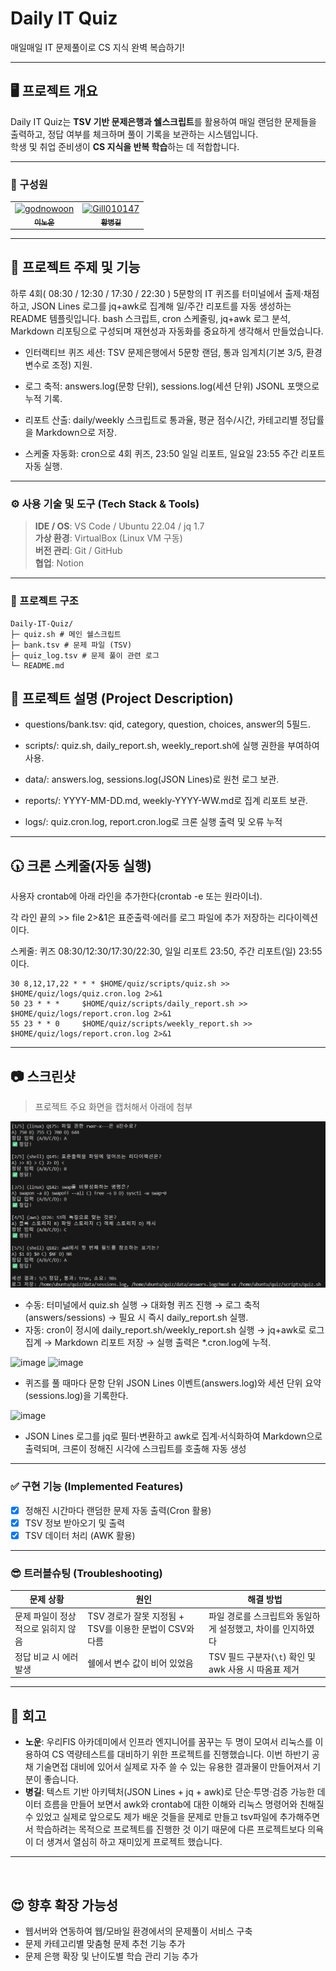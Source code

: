 # Daily IT Quiz
 매일매일 IT 문제풀이로 CS 지식 완벽 복습하기!

---

## 🖥️ 프로젝트 개요
Daily IT Quiz는 **TSV 기반 문제은행과 쉘스크립트**를 활용하여 매일 랜덤한 문제들을 출력하고, 정답 여부를 체크하며 풀이 기록을 보관하는 시스템입니다. <br> 학생 및 취업 준비생이 **CS 지식을 반복 학습**하는 데 적합합니다.

---

### 👥 구성원
<table>
  <tr>
    <td align="center">
       <a href="https://github.com/GodNowoon">
        <img src="https://github.com/GodNowoon.png" width="100px;" alt="godnowoon"/><br />
        <sub><b>이노운</b></sub>
      </a>
    </td>
    <td align="center">
      <a href="https://github.com/Gill010147">
        <img src="https://github.com/Gill010147.png" width="100px;" alt="Gill010147"/><br />
        <sub><b>황병길</b></sub>
      </a>
    </td>
  </tr>
</table>

---

## 📝 프로젝트 주제 및 기능

하루 4회( 08:30 / 12:30 / 17:30 / 22:30 ) 5문항의 IT 퀴즈를 터미널에서 출제·채점하고, JSON Lines 로그를 jq+awk로 집계해 일/주간 리포트를 자동 생성하는 README 템플릿입니다.
bash 스크립트, cron 스케줄링, jq+awk 로그 분석, Markdown 리포팅으로 구성되며 재현성과 자동화를 중요하게 생각해서 만들었습니다.

- 인터랙티브 퀴즈 세션: TSV 문제은행에서 5문항 랜덤, 통과 임계치(기본 3/5, 환경변수로 조정) 지원.

- 로그 축적: answers.log(문항 단위), sessions.log(세션 단위) JSONL 포맷으로 누적 기록.

- 리포트 산출: daily/weekly 스크립트로 통과율, 평균 점수/시간, 카테고리별 정답률을 Markdown으로 저장.

- 스케줄 자동화: cron으로 4회 퀴즈, 23:50 일일 리포트, 일요일 23:55 주간 리포트 자동 실행.

---

### ⚙ 사용 기술 및 도구 (Tech Stack & Tools)

> **IDE / OS**: VS Code / Ubuntu 22.04 / jq 1.7 <br>
> **가상 환경**: VirtualBox (Linux VM 구동) <br>
> **버전 관리**: Git / GitHub <br>
> **협업**: Notion <br>

---

### 📝 프로젝트 구조
```
Daily-IT-Quiz/
├─ quiz.sh # 메인 쉘스크립트
├─ bank.tsv # 문제 파일 (TSV)
├─ quiz_log.tsv # 문제 풀이 관련 로그
└─ README.md
```

## 📂 프로젝트 설명 (Project Description)

- questions/bank.tsv: qid, category, question, choices, answer의 5필드.

- scripts/: quiz.sh, daily_report.sh, weekly_report.sh에 실행 권한을 부여하여 사용.

- data/: answers.log, sessions.log(JSON Lines)로 원천 로그 보관.

- reports/: YYYY-MM-DD.md, weekly-YYYY-WW.md로 집계 리포트 보관.

- logs/: quiz.cron.log, report.cron.log로 크론 실행 출력 및 오류 누적

---

## 🕠 크론 스케줄(자동 실행)
사용자 crontab에 아래 라인을 추가한다(crontab -e 또는 원라이너).

각 라인 끝의 >> file 2>&1은 표준출력·에러를 로그 파일에 추가 저장하는 리다이렉션이다.

스케줄: 퀴즈 08:30/12:30/17:30/22:30, 일일 리포트 23:50, 주간 리포트(일) 23:55이다.

```
30 8,12,17,22 * * * $HOME/quiz/scripts/quiz.sh >> $HOME/quiz/logs/quiz.cron.log 2>&1
50 23 * * *     $HOME/quiz/scripts/daily_report.sh >> $HOME/quiz/logs/report.cron.log 2>&1
55 23 * * 0     $HOME/quiz/scripts/weekly_report.sh >> $HOME/quiz/logs/report.cron.log 2>&1
```

---

## 📷 스크린샷

> 프로젝트 주요 화면을 캡처해서 아래에 첨부

![screenshot](./itquiz.png)
- 수동: 터미널에서 quiz.sh 실행 → 대화형 퀴즈 진행 → 로그 축적(answers/sessions) → 필요 시 즉시 daily_report.sh 실행.
- 자동: cron이 정시에 daily_report.sh/weekly_report.sh 실행 → jq+awk로 로그 집계 → Markdown 리포트 저장 → 실행 출력은 *.cron.log에 누적. 
<img width="1231" height="140" alt="image" src="https://github.com/user-attachments/assets/8acf9851-5dfa-4ac2-b2fd-cb983bfa8417" />
<img width="1229" height="146" alt="image" src="https://github.com/user-attachments/assets/1d6b1cb9-9827-417a-9f4d-f6dcf56bfc3f" />

- 퀴즈를 풀 때마다 문항 단위 JSON Lines 이벤트(answers.log)와 세션 단위 요약(sessions.log)을 기록한다.
<img width="961" height="475" alt="image" src="https://github.com/user-attachments/assets/935c9a67-069a-4d29-8ef9-be27c0b598c1" />

- JSON Lines 로그를 jq로 필터·변환하고 awk로 집계·서식화하여 Markdown으로 출력되며, 크론이 정해진 시각에 스크립트를 호출해 자동 생성


---

### ✅ 구현 기능 (Implemented Features)

- [x] 정해진 시간마다 랜덤한 문제 자동 출력(Cron 활용)
- [x] TSV 정보 받아오기 및 출력
- [x] TSV 데이터 처리 (AWK 활용)

---

### 😎 트러블슈팅 (Troubleshooting)

| 문제 상황 | 원인 | 해결 방법 |
|-----------|------|-----------|
| 문제 파일이 정상적으로 읽히지 않음 | TSV 경로가 잘못 지정됨 + TSV를 이용한 문법이 CSV와 다름 | 파일 경로를 스크립트와 동일하게 설정했고, 차이를 인지하였다 |
| 정답 비교 시 에러 발생 | 쉘에서 변수 값이 비어 있었음 | TSV 필드 구분자(`\t`) 확인 및 awk 사용 시 따옴표 제거 |

---

## 🧠 회고

- **노운**: 우리FIS 아카데미에서 인프라 엔지니어를 꿈꾸는 두 명이 모여서 리눅스를 이용하여 CS 역량테스트를 대비하기 위한 프로젝트를 진행했습니다. 이번 하반기 공채 기술면접 대비에 있어서 실제로 자주 쓸 수 있는 유용한 결과물이 만들어져서 기분이 좋습니다.
- **병길**: 텍스트 기반 아키텍처(JSON Lines + jq + awk)로 단순·투명·검증 가능한 데이터 흐름을 만들어 보면서 awk와 crontab에 대한 이해와 리눅스 명령어와 친해질 수 있었고 실제로 앞으로도 제가 배운 것들을 문제로 만들고 tsv파일에 추가해주면서 학습하려는 목적으로 프로젝트를 진행한 것 이기 때문에 다른 프로젝트보다 의욕이 더 생겨서 열심히 하고 재미있게 프로젝트 했습니다. 

---


<br>


## 😍 향후 확장 가능성

- 웹서버와 연동하여 웹/모바일 환경에서의 문제풀이 서비스 구축  
- 문제 카테고리별 맞춤형 문제 추천 기능 추가  
- 문제 은행 확장 및 난이도별 학습 관리 기능 추가
